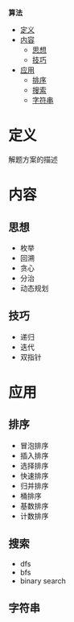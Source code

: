 **算法**
- [定义](#定义)
- [内容](#内容)
  - [思想](#思想)
  - [技巧](#技巧)
- [应用](#应用)
  - [排序](#排序)
  - [搜索](#搜索)
  - [字符串](#字符串)
 
# 定义 #
解题方案的描述

# 内容 #
## 思想 ##
  - 枚举
  - 回溯
  - 贪心
  - 分治
  - 动态规划

## 技巧 ##
  - 递归
  - 迭代
  - 双指针

# 应用 #
## 排序 ##
  - 冒泡排序
  - 插入排序
  - 选择排序
  - 快速排序
  - 归并排序
  - 桶排序
  - 基数排序
  - 计数排序

## 搜索 ##
  - dfs
  - bfs
  - binary search

## 字符串 ##



